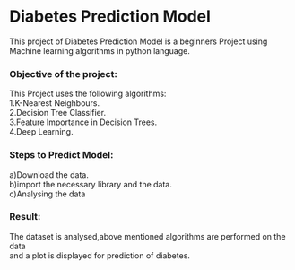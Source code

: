 # Diabetes Prediction Model
   This project of Diabetes Prediction Model is a beginners Project using Machine learning algorithms in python language.
 ### Objective of the project:
 This Project uses the following algorithms:<br>
   1.K-Nearest Neighbours. <br>
   2.Decision Tree Classifier.<br>
   3.Feature Importance in Decision Trees.<br>
   4.Deep Learning.<br>
### Steps to Predict Model:
   a)Download the data.<br>
   b)import the necessary library and the data.<br>
   c)Analysing the data<br>
### Result:
The dataset is analysed,above mentioned algorithms are performed on the data<br>
and a plot is displayed for prediction of diabetes.
